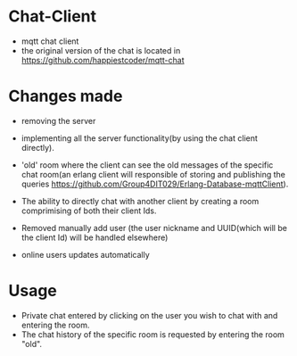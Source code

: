 # Chat-Client
- mqtt chat client 
- the original version of the chat is located in https://github.com/happiestcoder/mqtt-chat

# Changes made

- removing the server

- implementing all the server functionality(by using the chat client directly).

- 'old' room where the client can see the old messages of the specific chat room(an erlang client will responsible of storing and publishing the queries https://github.com/Group4DIT029/Erlang-Database-mqttClient).

- The ability to directly chat with another client by creating a room comprimising of both their client Ids.

- Removed manually add user (the user nickname and UUID(which will be the client Id) will be handled elsewhere)

- online users updates automatically

# Usage
- Private chat entered by clicking on the user you wish to chat with and entering the room.
- The chat history of the specific room is requested by entering the room "old".
